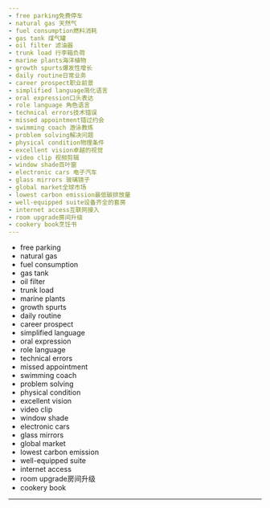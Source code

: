 ```yaml
---
- free parking免费停车
- natural gas 天然气
- fuel consumption燃料消耗
- gas tank 煤气罐
- oil filter 滤油器
- trunk load 行李箱负荷
- marine plants海洋植物
- growth spurts爆发性增长
- daily routine日常业务
- career prospect职业前景
- simplified language简化语言
- oral expression口头表达
- role language 角色语言
- technical errors技术错误
- missed appointment错过约会
- swimming coach 游泳教练
- problem solving解决问题
- physical condition物理条件
- excellent vision卓越的视觉
- video clip 视频剪辑
- window shade百叶窗
- electronic cars 电子汽车
- glass mirrors 玻璃镜子
- global market全球市场
- lowest carbon emission最低碳排放量
- well-equipped suite设备齐全的套房
- internet access互联网接入
- room upgrade房间升级
- cookery book烹饪书
---
```

- free parking
- natural gas 
- fuel consumption 
- gas tank 
- oil filter 
- trunk load 
- marine plants 
- growth spurts 
- daily routine 
- career prospect 
- simplified language 
- oral expression 
- role language 
- technical errors 
- missed appointment 
- swimming coach 
- problem solving 
- physical condition 
- excellent vision 
- video clip 
- window shade 
- electronic cars 
- glass mirrors 
- global market 
- lowest carbon emission 
- well-equipped suite 
- internet access 
- room upgrade房间升级
- cookery book 
---